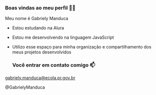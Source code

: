 ### Boas vindas ao meu perfil 🌻💛

 Meu nome é Gabriely Manduca

- Estou estudando na Alura
- Estou me desenvolvendo na linguagem JavaScript
- Utilizo esse espaço para minha organização e compartilhamento dos meus projetos desenvolvidos

  ### Você entrar em contato comigo 📫

gabriely.manduca@ecola.pr.gov.br

@GabrielyManduca
